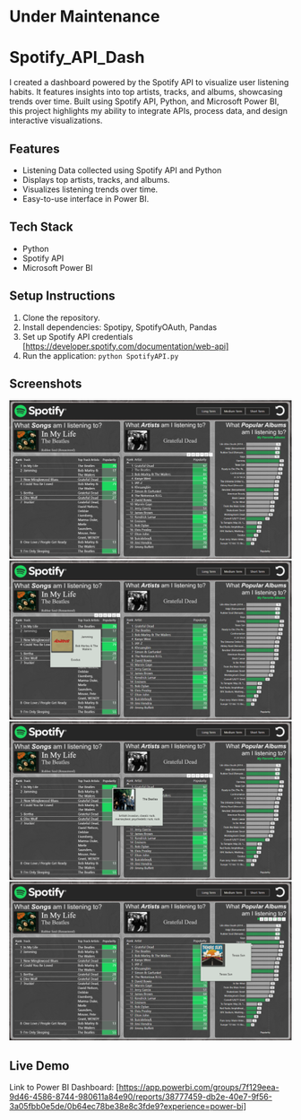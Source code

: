 # Under Maintenance

# Spotify_API_Dash
I created a dashboard powered by the Spotify API to visualize user listening habits. It features insights into top artists, tracks, and albums, showcasing trends over time. Built using Spotify API, Python, and Microsoft Power BI, this project highlights my ability to integrate APIs, process data, and design interactive visualizations.

## Features
- Listening Data collected using Spotify API and Python
- Displays top artists, tracks, and albums.
- Visualizes listening trends over time.
- Easy-to-use interface in Power BI.

## Tech Stack
- Python
- Spotify API
- Microsoft Power BI

## Setup Instructions
1. Clone the repository.
2. Install dependencies: Spotipy, SpotifyOAuth, Pandas
3. Set up Spotify API credentials [https://developer.spotify.com/documentation/web-api]
4. Run the application: `python SpotifyAPI.py`

## Screenshots
![alt text](https://github.com/JacobLender/Spotify_API_Dash/blob/main/Screenshot%202024-12-03%20153027.png)
![alt text](https://github.com/JacobLender/Spotify_API_Dash/blob/main/Screenshot%202024-12-03%20153156.png)
![alt text](https://github.com/JacobLender/Spotify_API_Dash/blob/main/Screenshot%202024-12-03%20153249.png)
![alt text](https://github.com/JacobLender/Spotify_API_Dash/blob/main/Screenshot%202024-12-03%20153353.png)

## Live Demo
Link to Power BI Dashboard: [https://app.powerbi.com/groups/7f129eea-9d46-4586-8744-980611a84e90/reports/38777459-db2e-40e7-9f56-3a05fbb0e5de/0b64ec78be38e8c3fde9?experience=power-bi]
